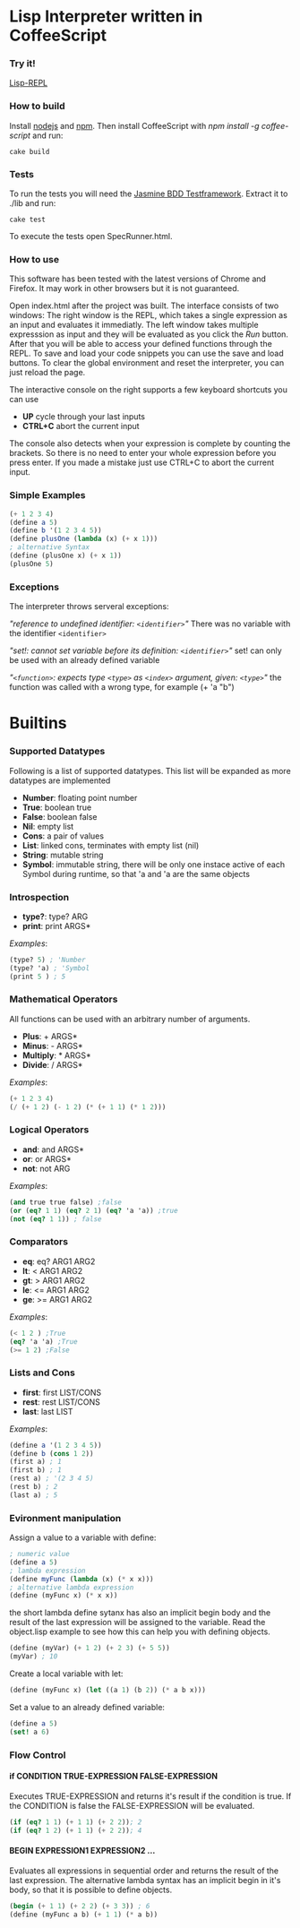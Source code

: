 Lisp Interpreter written in CoffeeScript
========================================

### Try it! ###
[Lisp-REPL](http://pjuhri.github.com/Lisp-REPL/)

### How to build ###
Install [nodejs](nodejs.org) and [npm](npmjs.org). Then install CoffeeScript with *npm install -g coffee-script* and run:

    cake build

### Tests ###
To run the tests you will need the [Jasmine BDD Testframework](http://pivotal.github.com/jasmine/).
Extract it to ./lib and run:

    cake test

To execute the tests open SpecRunner.html.

### How to use ###

This software has been tested with the latest versions of Chrome and Firefox. It may work in other browsers but it is not guaranteed.

Open index.html after the project was built. The interface consists of two windows:
The right window is the REPL, which takes a single expression as an input and evaluates it immediatly. The left window takes multiple expresssion as input and they will be evaluated as you click the _Run_ button. After that you will be able to access your defined functions through the REPL. To save and load your code snippets you can use the save and load buttons. To clear the global environment and reset the interpreter, you can just reload the page.

The interactive console on the right supports a few keyboard shortcuts you can use

* **UP** cycle through your last inputs
* **CTRL+C** abort the current input

The console also detects when your expression is complete by counting the brackets. So there is no need to enter your whole expression before you press enter. If you made a mistake just use CTRL+C to abort the current input.

### Simple Examples ###

```Scheme
(+ 1 2 3 4)
(define a 5)
(define b '(1 2 3 4 5))
(define plusOne (lambda (x) (+ x 1)))
; alternative Syntax
(define (plusOne x) (+ x 1))
(plusOne 5)
```
### Exceptions ###

The interpreter throws serveral exceptions:

*"reference to undefined identifier: `<identifier>`"*
There was no variable with the identifier `<identifier>`

*"set!: cannot set variable before its definition: `<identifier>`"*
set! can only be used with an already defined variable

*"`<function>`: expects type `<type>` as `<index>` argument, given: `<type>`"*
the function was called with a wrong type, for example (+ 'a "b")

Builtins
========

### Supported Datatypes ###

Following is a list of supported datatypes. This list will be expanded as more datatypes are implemented

* **Number**: floating point number
* **True**: boolean true
* **False**: boolean false
* **Nil**: empty list
* **Cons**: a pair of values
* **List**: linked cons, terminates with empty list (nil)
* **String**: mutable string
* **Symbol**: immutable string, there will be only one instace active of each Symbol during runtime, so that 'a and 'a are the same objects

### Introspection ###

* **type?**: type? ARG
* **print**: print ARGS*

*Examples*:
```Scheme
(type? 5) ; 'Number
(type? 'a) ; 'Symbol
(print 5 ) ; 5
```

### Mathematical Operators ###
All functions can be used with an arbitrary number of arguments.

* **Plus**: + ARGS*
* **Minus**: - ARGS*
* **Multiply**: * ARGS*
* **Divide**: / ARGS*

*Examples*:
```Scheme
(+ 1 2 3 4)
(/ (+ 1 2) (- 1 2) (* (+ 1 1) (* 1 2)))
```

### Logical Operators ###

* **and**: and ARGS*
* **or**: or ARGS*
* **not**: not ARG

*Examples*:
```Scheme
(and true true false) ;false
(or (eq? 1 1) (eq? 2 1) (eq? 'a 'a)) ;true
(not (eq? 1 1)) ; false
```

### Comparators ###

* **eq**: eq? ARG1 ARG2
* **lt**: < ARG1 ARG2
* **gt**: > ARG1 ARG2
* **le**: <= ARG1 ARG2
* **ge**: >= ARG1 ARG2

*Examples*:
```Scheme
(< 1 2 ) ;True
(eq? 'a 'a) ;True
(>= 1 2) ;False
```

### Lists and Cons ###

* **first**: first LIST/CONS
* **rest**: rest LIST/CONS
* **last**: last LIST

*Examples*:
```Scheme
(define a '(1 2 3 4 5))
(define b (cons 1 2))
(first a) ; 1
(first b) ; 1
(rest a) ; '(2 3 4 5)
(rest b) ; 2
(last a) ; 5
```

### Evironment manipulation ###

Assign a value to a variable with define:
```Scheme
; numeric value
(define a 5)
; lambda expression
(define myFunc (lambda (x) (* x x)))
; alternative lambda expression
(define (myFunc x) (* x x))
```

the short lambda define sytanx has also an implicit begin body and the result of the last expression
will be assigned to the variable. Read the object.lisp example to see how
this can help you with defining objects.
```Scheme
(define (myVar) (+ 1 2) (+ 2 3) (+ 5 5))
(myVar) ; 10
```

Create a local variable with let:
```Scheme
(define (myFunc x) (let ((a 1) (b 2)) (* a b x)))
```

Set a value to an already defined variable:
```Scheme
(define a 5)
(set! a 6)
```
### Flow Control ###

#### if CONDITION TRUE-EXPRESSION FALSE-EXPRESSION ####
Executes TRUE-EXPRESSION and returns it's result if the condition is true.
If the CONDITION is false the FALSE-EXPRESSION will be evaluated.
```Scheme
(if (eq? 1 1) (+ 1 1) (+ 2 2)); 2
(if (eq? 1 2) (+ 1 1) (+ 2 2)); 4
```

#### BEGIN EXPRESSION1 EXPRESSION2 ... ####
Evaluates all expressions in sequential order and returns the result of the last expression.
The alternative lambda syntax has an implicit begin in it's body, so that it is possible to
define objects.
```Scheme
(begin (+ 1 1) (+ 2 2) (+ 3 3)) ; 6
(define (myFunc a b) (+ 1 1) (* a b))
```
